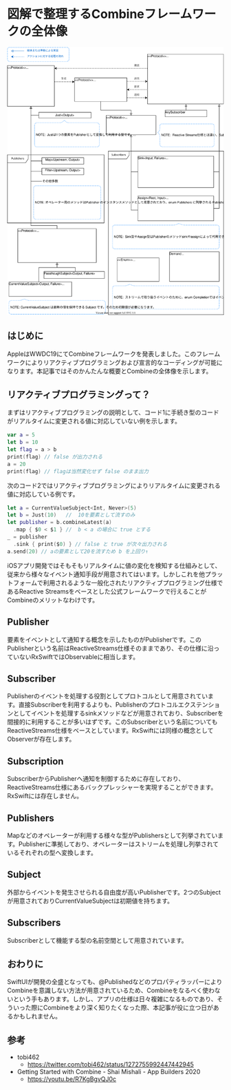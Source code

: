 # 図解で整理するCombineフレームワークの全体像

<img src="https://github.com/yimajo/iOSDC2020-CombineArticle/blob/master/combine_overview.svg">

## はじめに

AppleはWWDC19にてCombineフレームワークを発表しました。このフレームワークによりリアクティブプログラミングおよび宣言的なコーディングが可能になります。本記事ではそのかんたんな概要とCombineの全体像を示します。

## リアクティブプログラミングって？

まずはリアクティブプログラミングの説明として、コード1に手続き型のコードがリアルタイムに変更される値に対応していない例を示します。

```swift
var a = 5
let b = 10
let flag = a > b
print(flag) // false が出力される
a = 20
print(flag) // flagは当然変化せず false のまま出力
```

次のコード2ではリアクティブプログラミングによりリアルタイムに変更される値に対応している例です。

```swift
let a = CurrentValueSubject<Int, Never>(5)
let b = Just(10)   //  10を要素として流すのみ
let publisher = b.combineLatest(a)
  .map { $0 < $1 } //  b < a の場合に true とする
_ = publisher
  .sink { print($0) } // false と true が次々出力される 
a.send(20) // aの要素として20を流すため b を上回り↑
```

iOSアプリ開発ではそもそもリアルタイムに値の変化を検知する仕組みとして、従来から様々なイベント通知手段が用意されてはいます。しかしこれを他プラットフォームで利用されるような一般化されたリアクティブプログラミング仕様であるReactive Streamsをベースとした公式フレームワークで行えることがCombineのメリットなわけです。

## Publisher

要素をイベントとして通知する概念を示したものがPublisherです。このPublisherという名前はReactiveStreams仕様そのままであり、その仕様に沿っていないRxSwiftではObservableに相当します。

## Subscriber

Publisherのイベントを処理する役割としてプロトコルとして用意されています。直接Subscriberを利用するよりも、Publisherのプロトコルエクステンションとしてイベントを処理するsinkメソッドなどが用意されており、Subscriberを間接的に利用することが多いはずです。このSubscriberという名前についてもReactiveStreams仕様をベースとしています。RxSwiftには同様の概念としてObserverが存在します。

## Subscription 

SubscriberからPublisherへ通知を制御するために存在しており、ReactiveStreams仕様にあるバックプレッシャーを実現することができます。RxSwiftには存在しません。

## Publishers

Mapなどのオペレーターが利用する様々な型がPublishersとして列挙されています。Publisherに準拠しており、オペレーターはストリームを処理し列挙されているそれぞれの型へ変換します。

## Subject

外部からイベントを発生させられる自由度が高いPublisherです。2つのSubjectが用意されておりCurrentValueSubjectは初期値を持ちます。

## Subscribers

Subscriberとして機能する型の名前空間として用意されています。

## おわりに

SwiftUIが開発の全盛となっても、@PublishedなどのプロパティラッパーによりCombineを意識しない方法が用意されているため、Combineをなるべく使わないという手もあります。しかし、アプリの仕様は日々複雑になるものであり、そういった際にCombineをより深く知りたくなった際、本記事が役に立つ日があるかもしれません。

## 参考

- tobi462
   - https://twitter.com/tobi462/status/1272755992447442945
- Getting Started with Combine - Shai Mishali - App Builders 2020
  - https://youtu.be/R7KgBgvQJ0c

